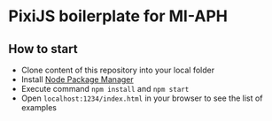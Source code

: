 PixiJS boilerplate for MI-APH
=========

## How to start

* Clone content of this repository into your local folder
* Install [Node Package Manager](https://www.npmjs.com)
* Execute command `npm install` and `npm start`
* Open `localhost:1234/index.html` in your browser to see the list of examples


